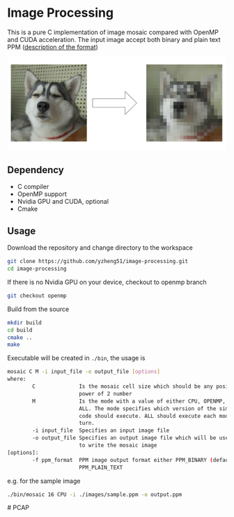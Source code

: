 # Image Processing

This is a pure C implementation of image mosaic compared with OpenMP and CUDA acceleration. The input image accept both binary and plain text PPM ([description of the format](http://netpbm.sourceforge.net/doc/ppm.html))

![alt text](images/project-target.png)

## Dependency

- C compiler
- OpenMP support
- Nvidia GPU and CUDA, optional
- Cmake

## Usage

Download the repository and change directory to the workspace

```sh
git clone https://github.com/yzheng51/image-processing.git
cd image-processing
```

If there is no Nvidia GPU on your device, checkout to openmp branch

```sh
git checkout openmp
```

Build from the source

```sh
mkdir build
cd build
cmake ..
make
```

Executable will be created in `./bin`, the usage is

```sh
mosaic C M -i input_file -o output_file [options]
where:
        C              Is the mosaic cell size which should be any positive
                       power of 2 number
        M              Is the mode with a value of either CPU, OPENMP, CUDA or
                       ALL. The mode specifies which version of the simulation
                       code should execute. ALL should execute each mode in
                       turn.
        -i input_file  Specifies an input image file
        -o output_file Specifies an output image file which will be used
                       to write the mosaic image
[options]:
        -f ppm_format  PPM image output format either PPM_BINARY (default) or
                       PPM_PLAIN_TEXT
```

e.g. for the sample image

```sh
./bin/mosaic 16 CPU -i ./images/sample.ppm -o output.ppm
```
#   P C A P 
 
 